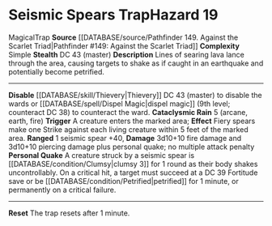 ﻿---
ac: null
all_resistance: null
complexity: Simple
element: null
fortitude: null
hardness: null
hazard_type: Trap
hp: null
id: '86'
immunity: null
level: '19'
name: Seismic Spears Trap
rarity: Common
reflex: null
resistance: null
rus_type_level: null
school: null
source: '[[DATABASE/source/Pathfinder 149. Against the Scarlet Triad|Pathfinder #149:
  Against the Scarlet Triad]]'
trait:
- '[[DATABASE/trait/Magical|Magical]]'
- '[[DATABASE/trait/Trap|Trap]]'
type: Hazard
weakness: null
will: null

---
# Seismic Spears Trap<span class="item-type">Hazard 19</span>

<span class="item-trait">Magical</span><span class="item-trait">Trap</span>
**Source** [[DATABASE/source/Pathfinder 149. Against the Scarlet Triad|Pathfinder #149: Against the Scarlet Triad]]
**Complexity** Simple
**Stealth** DC 43 (master)
**Description** Lines of searing lava lance through the area, causing targets to shake as if caught in an earthquake and potentially become petrified.

---
**Disable** [[DATABASE/skill/Thievery|Thievery]] DC 43 (master) to disable the wards or [[DATABASE/spell/Dispel Magic|dispel magic]] (9th level; counteract DC 38) to counteract the ward.
**Cataclysmic Rain** <span class="action-icon">5</span> (arcane, earth, fire) **Trigger** A creature enters the marked area; **Effect** Fiery spears make one Strike against each living creature within 5 feet of the marked area.
 **Ranged** <span class="action-icon">1</span> seismic spear +40, **Damage** 3d10+10 fire damage and 3d10+10 piercing damage plus personal quake; no multiple attack penalty
 **Personal Quake** A creature struck by a seismic spear is [[DATABASE/condition/Clumsy|clumsy 3]] for 1 round as their body shakes uncontrollably. On a critical hit, a target must succeed at a DC 39 Fortitude save or be [[DATABASE/condition/Petrified|petrified]] for 1 minute, or permanently on a critical failure.

---
**Reset** The trap resets after 1 minute.